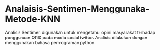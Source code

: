 # Analaisis-Sentimen-Menggunaka-Metode-KNN
Analisis Sentimen digunakan untuk mengetahui opini masyarakat terhadap penggunaan QRIS pada media sosial twitter. Analisis dilakukan dengan menggunakan bahasa pemrograman python.
